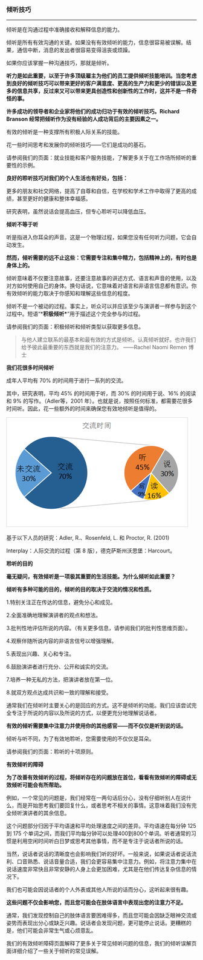 ### 倾听技巧

---



倾听是在沟通过程中准确接收和解释信息的能力。

倾听是所有有效沟通的关键。如果没有有效倾听的能力，信息很容易被误解。结果，通信中断，消息的发出者很容易变得沮丧或烦躁。

如果你应该掌握一种沟通技巧，那就是倾听。

**听力是如此重要，以至于许多顶级雇主为他们的员工提供倾听技能培训。当您考虑到良好的倾听技巧可以带来更好的客户满意度、更高的生产力和更少的错误以及更多的信息共享，反过来又可以带来更具创造性和创新性的工作时，这并不是一件奇怪的事。**

**许多成功的领导者和企业家将他们的成功归功于有效的倾听技巧。Richard Branson 经常把倾听作为没有经验的人成功背后的主要因素之一。**

 

有效的倾听是一种支撑所有积极人际关系的技能。

花一些时间思考和发展你的倾听技巧——它们是成功的基石。

请参阅我们的页面：就业技能和客户服务技能，了解更多关于在工作场所倾听的重要性的示例。

 

**良好的聆听技巧对我们的个人生活也有好处，包括：**

更多的朋友和社交网络，提高了自尊和自信，在学校和学术工作中取得了更高的成绩，甚至更好的健康和整体幸福感。

研究表明，虽然说话会提高血压，但专心聆听可以降低血压。

 

**倾听不等于听**

听是指进入你耳朵的声音。这是一个物理过程，如果您没有任何听力问题，它会自动发生。

**然而，倾听需要的远不止这些：它需要专注和集中精力，包括精神上的，有时也是身体上的。**

倾听意味着不仅要注意故事，还要注意故事的讲述方式、语言和声音的使用，以及对方如何使用自己的身体。换句话说，它意味着对语言和非语言信息都有意识。你有效倾听的能力取决于你感知和理解这些信息的程度。

倾听不是一个被动的过程。事实上，听众可以并应该至少与演讲者一样参与到这个过程中。短语“***积极倾听\***”用于描述这个完全参与的过程。

请参阅我们的页面：积极倾听和倾听类型以获取更多信息。

 

> 与他人建立联系的最基本和最有效的方式是倾听。认真倾听就好。也许我们给予彼此最重要的东西就是我们的注意力。  ——Rachel Naomi Remen 博士

 



**我们花很多时间倾听**

成年人平均有 70% 的时间用于进行一系列的交流。

其中，研究表明，平均 45% 的时间用于听，而 30% 的时间用于说、16% 的阅读和 9% 的写作。（Adler等，2001 年）。也就是说，按照任何标准，都需要花很多时间听。因此，花一些额外的时间来确保您有效地倾听是值得的。

![img](./png1.png)

基于以下人员的研究：Adler, R.、Rosenfeld, L. 和 Proctor, R. (2001)

Interplay：人际交流的过程（第 8 版），德克萨斯州沃思堡：Harcourt。



**聆听的目的**

**毫无疑问，有效倾听是一项极其重要的生活技能。为什么倾听如此重要？**

**倾听有多种可能的目的，倾听的目的取决于交流的情况和性质。**

1.特别关注正在传达的信息，避免分心和成见。

2.全面准确地理解演讲者的观点和想法。

3.批判性地评估所说的内容。（有关更多信息，请参阅我们的批判性思维页面）。

4.观察伴随所说内容的非语言信号以增强理解。

5.表现出兴趣、关心和专注。

6.鼓励演讲者进行充分、公开和诚实的交流。

7.培养一种无私的方法，把演讲者放在第一位。

8.就双方观点达成共识和一致的理解和接受。

通常我们在倾听时主要关心的是回应的方式。这不是倾听的功能。我们应该尝试完全专注于所说的内容以及所说的方式，以便更充分地理解说话者。

 

 

 

 

**有效的倾听需要集中注意力并使用你的其他感官——而不仅仅是听到说的话。**

倾听与听不同，为了有效地聆听，您需要使用的不仅仅是耳朵。

请参阅我们的页面：聆听的十项原则。



**有效倾听的障碍**

**为了改善有效倾听的过程，将倾听存在的问题放在首位，看看有效倾听的障碍或无效倾听可能会有所帮助。**

例如，一个常见的问题是，我们经常在一两句话后分心，没有仔细听别人在说什么，而是开始思考我们要回复什么，或者思考不相关的事情。这意味着我们没有完全倾听演讲者的其余信息。

这个问题部分归因于平均语速和平均处理速度之间的差异。平均语速在每分钟 125 到 175 个单词之间，而我们平均每分钟可以处理400到800个单词。听者通常的习惯是利用空闲时间听白日梦或思考其他事情，而不是专注于说话者所说的话。

当然，说话者说话的清晰度也会影响我们听的好坏。一般来说，如果说话者说话流利、口音熟悉、说话音量合适，我们会更容易集中注意力。例如，将注意力集中在说话速度非常快且非常安静的人身上会更加困难，尤其是在他们传达复杂信息的情况下。

我们也可能会因说话者的个人外表或其他人所说的话而分心，这听起来很有趣。

**这些问题不仅会影响您，而且您可能会在肢体语言中表现出您的注意力不足。**

通常，我们发现控制自己的肢体语言要困难得多，而且您可能会因缺乏眼神交流或姿势而表现出分心或缺乏兴趣。说话者会发现问题，更可能停止说话。更糟糕的是，他们可能会非常生气或心烦意乱。

我们的有效倾听障碍页面解释了更多关于常见倾听问题的信息，我们的倾听误解页面详细介绍了一些关于倾听的常见误解。

 

